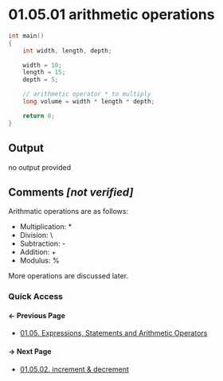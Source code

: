 # 01.05.01 arithmetic operations

```cxx
int main()
{
    int width, length, depth;

    width = 10;
    length = 15;
    depth = 5;

    // arithmetic operator * to multiply
    long volume = width * length * depth;

    return 0;
}

```

## Output

no output provided

## Comments *[not verified]*

Arithmatic operations are as follows:

* Multiplication: \*
* Division: \\
* Subtraction: -
* Addition: +
* Modulus: %

More operations are discussed later.

### Quick Access

<div class="previous_page pagination">

#### &#8592; Previous Page

* [01.05. Expressions, Statements and Arithmetic Operators](./../../01.the_basics/05.expressions&statements&operators/README.md)

</div>
<div class="next_page pagination">

#### &#8594; Next Page

* [01.05.02. increment & decrement](./../../01.the_basics/05.expressions&statements&operators/02.increment&decrement.md)

</div>

